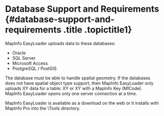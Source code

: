 Database Support and Requirements {#database-support-and-requirements .title .topictitle1}
=================================

MapInfo EasyLoader uploads data to these databases:

-   Oracle
-   SQL Server
-   Microsoft Access
-   PostgreSQL / PostGIS

The database must be able to handle spatial geometry. If the databases does not have spatial object type support, then MapInfo EasyLoader only uploads XY data for a table: XY or XY with a MapInfo Key (<span class="keyword">MICode</span>). MapInfo EasyLoader opens only one server connection at a time.

MapInfo EasyLoader is available as a download on the web or it installs with MapInfo Pro into the <span class="ph filepath">\\Tools</span> directory.

